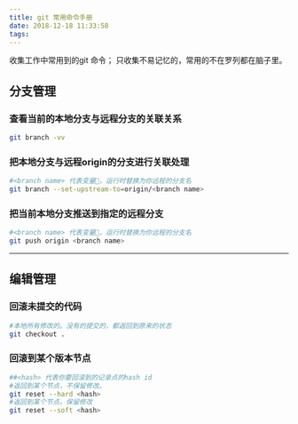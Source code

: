 ```yaml
---
title: git 常用命令手册
date: 2018-12-18 11:33:58
tags:
---
```

收集工作中常用到的git 命令；
只收集不易记忆的，常用的不在罗列都在脑子里。


## 分支管理
### 查看当前的本地分支与远程分支的关联关系

```bash
git branch -vv
```
<!-- more -->
### 把本地分支与远程origin的分支进行关联处理

```bash
#<branch name> 代表变量，运行时替换为你远程的分支名
git branch --set-upstream-to=origin/<branch name>
```

### 把当前本地分支推送到指定的远程分支
```bash
#<branch name> 代表变量，运行时替换为你远程的分支名
git push origin <branch name>
```
---
## 编辑管理
### 回滚未提交的代码 
```bash
#本地所有修改的。没有的提交的，都返回到原来的状态
git checkout . 
```
### 回滚到某个版本节点
```bash
##<hash> 代表你要回滚到的记录点的hash id
#返回到某个节点，不保留修改。
git reset --hard <hash>
#返回到某个节点。保留修改 
git reset --soft <hash> 
```